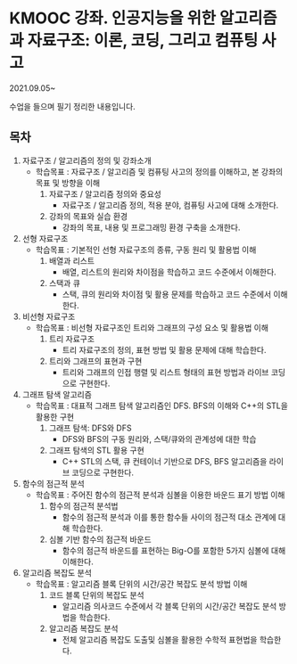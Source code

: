 # KMOOC 강좌. 인공지능을 위한 알고리즘과 자료구조: 이론, 코딩, 그리고 컴퓨팅 사고

2021.09.05~

수업을 들으며 필기 정리한 내용입니다.





## 목차

1. 자료구조 / 알고리즘의 정의 및 강좌소개
   - 학습목표 : 자료구조 / 알고리즘 및 컴퓨팅 사고의 정의를 이해하고, 본 강좌의 목표 및 방향을 이해
     1. 자료구조 / 알고리즘 정의와 중요성
        - 자료구조 / 알고리즘 정의, 적용 분야, 컴퓨팅 사고에 대해 소개한다.
     2. 강좌의 목표와 실습 환경
        - 강좌의 목표, 내용 및 프로그래밍 환경 구축을 소개한다.
2. 선형 자료구조
   - 학습목표 : 기본적인 선형 자료구조의 종류, 구동 원리 및 활용법 이해
     1. 배열과 리스트
        - 배열, 리스트의 원리와 차이점을 학습하고 코드 수준에서 이해한다.
     2. 스택과 큐
        - 스택, 큐의 원리와 차이점 및 활용 문제를 학습하고 코드 수준에서 이해한다.
3. 비선형 자료구조
   - 학습목표 : 비선형 자료구조인 트리와 그래프의 구성 요소 및 활용법 이해
     1. 트리 자료구조
        - 트리 자료구조의 정의, 표현 방법 및 활용 문제에 대해 학습한다.
     2. 트리와 그래프의 표현과 구현
        - 트리와 그래프의 인접 행렬 및 리스트 형태의 표현 방법과 라이브 코딩으로 구현한다.
4. 그래프 탐색 알고리즘
   - 학습목표 : 대표적 그래프 탐색 알고리즘인 DFS. BFS의 이해와 C++의 STL을 활용한 구현
     1. 그래프 탐색: DFS와 DFS
        - DFS와 BFS의 구동 원리와, 스택/큐와의 관계성에 대한 학습
     2. 그래프 탐색의 STL 활용 구현
        - C++ STL의 스택, 큐 컨테이너 기반으로 DFS, BFS 알고리즘을 라이브 코딩으로 구현한다.
5. 함수의 점근적 분석
   - 학습목표 : 주어진 함수의 점근적 분석과 심볼을 이용한 바운드 표기 방법 이해
     1. 함수의 점근적 분석법
        - 함수의 점근적 분석과 이를 통한 함수들 사이의 점근적 대소 관계에 대해 학습한다.
     2. 심볼 기반 함수의 점근적 바운드
        - 함수의 점근적 바운드를 표현하는 Big-O를 포함한 5가지 심볼에 대해 이해한다.
6. 알고리즘 복잡도 분석
   - 학습목표 : 알고리즘 블록 단위의 시간/공간 복잡도 분석 방법 이해
     1. 코드 블록 단위의 복잡도 분석
        - 알고리즘 의사코드 수준에서 각 블록 단위의 시간/공간 복잡도 분석 방법을 학습한다.
     2. 알고리즘 복잡도 분석
        - 전체 알고리즘 복잡도 도출및 심볼을 활용한 수학적 표현법을 학습한다.